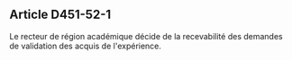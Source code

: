 ## Article D451-52-1

Le recteur de région académique décide de la recevabilité des demandes de validation des acquis de
l'expérience.

